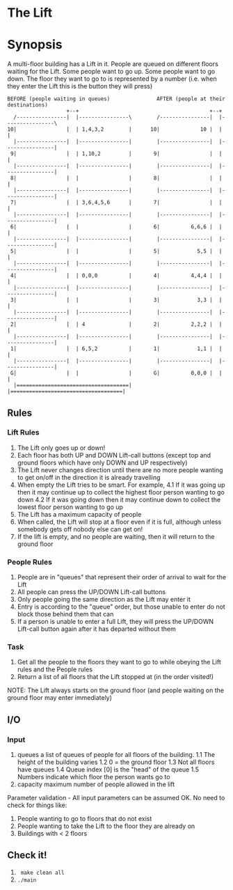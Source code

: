 # The Lift
# Synopsis

A multi-floor building has a Lift in it.
People are queued on different floors waiting for the Lift.
Some people want to go up. Some people want to go down.
The floor they want to go to is represented by a number (i.e. when they enter the Lift this is the button they will press)
```
BEFORE (people waiting in queues)               AFTER (people at their destinations)
                   +--+                                          +--+ 
  /----------------|  |----------------\        /----------------|  |----------------\
10|                |  | 1,4,3,2        |      10|             10 |  |                |
  |----------------|  |----------------|        |----------------|  |----------------|
 9|                |  | 1,10,2         |       9|                |  |                |
  |----------------|  |----------------|        |----------------|  |----------------|
 8|                |  |                |       8|                |  |                |
  |----------------|  |----------------|        |----------------|  |----------------|
 7|                |  | 3,6,4,5,6      |       7|                |  |                |
  |----------------|  |----------------|        |----------------|  |----------------|
 6|                |  |                |       6|          6,6,6 |  |                |
  |----------------|  |----------------|        |----------------|  |----------------|
 5|                |  |                |       5|            5,5 |  |                |
  |----------------|  |----------------|        |----------------|  |----------------|
 4|                |  | 0,0,0          |       4|          4,4,4 |  |                |
  |----------------|  |----------------|        |----------------|  |----------------|
 3|                |  |                |       3|            3,3 |  |                |
  |----------------|  |----------------|        |----------------|  |----------------|
 2|                |  | 4              |       2|          2,2,2 |  |                |
  |----------------|  |----------------|        |----------------|  |----------------|
 1|                |  | 6,5,2          |       1|            1,1 |  |                |
  |----------------|  |----------------|        |----------------|  |----------------|
 G|                |  |                |       G|          0,0,0 |  |                |
  |====================================|        |====================================|
```
## Rules
### Lift Rules

1. The Lift only goes up or down!
2. Each floor has both UP and DOWN Lift-call buttons (except top and ground floors which have only DOWN and UP respectively)
3. The Lift never changes direction until there are no more people wanting to get on/off in the direction it is already travelling
4. When empty the Lift tries to be smart. For example,
4.1     If it was going up then it may continue up to collect the highest floor person wanting to go down
4.2     If it was going down then it may continue down to collect the lowest floor person wanting to go up
5. The Lift has a maximum capacity of people
6. When called, the Lift will stop at a floor even if it is full, although unless somebody gets off nobody else can get on!
7. If the lift is empty, and no people are waiting, then it will return to the ground floor

### People Rules

1. People are in "queues" that represent their order of arrival to wait for the Lift
2. All people can press the UP/DOWN Lift-call buttons
3. Only people going the same direction as the Lift may enter it
4. Entry is according to the "queue" order, but those unable to enter do not block those behind them that can
5. If a person is unable to enter a full Lift, they will press the UP/DOWN Lift-call button again after it has departed without them

### Task

1. Get all the people to the floors they want to go to while obeying the Lift rules and the People rules
2. Return a list of all floors that the Lift stopped at (in the order visited!)

NOTE: The Lift always starts on the ground floor (and people waiting on the ground floor may enter immediately)
## I/O
### Input

1. queues a list of queues of people for all floors of the building.
1.1 The height of the building varies
1.2 0 = the ground floor
1.3 Not all floors have queues
1.4 Queue index [0] is the "head" of the queue
1.5 Numbers indicate which floor the person wants go to
2. capacity maximum number of people allowed in the lift

Parameter validation - All input parameters can be assumed OK. No need to check for things like:

1. People wanting to go to floors that do not exist
2. People wanting to take the Lift to the floor they are already on
3. Buildings with < 2 floors

## Check it!

1. `` make clean all``
2. ``./main``
